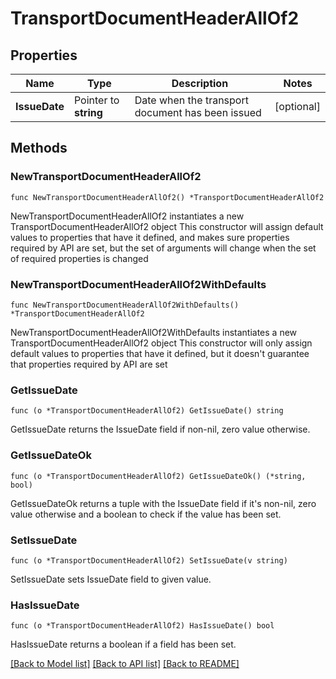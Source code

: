 # TransportDocumentHeaderAllOf2

## Properties

Name | Type | Description | Notes
------------ | ------------- | ------------- | -------------
**IssueDate** | Pointer to **string** | Date when the transport document has been issued | [optional] 

## Methods

### NewTransportDocumentHeaderAllOf2

`func NewTransportDocumentHeaderAllOf2() *TransportDocumentHeaderAllOf2`

NewTransportDocumentHeaderAllOf2 instantiates a new TransportDocumentHeaderAllOf2 object
This constructor will assign default values to properties that have it defined,
and makes sure properties required by API are set, but the set of arguments
will change when the set of required properties is changed

### NewTransportDocumentHeaderAllOf2WithDefaults

`func NewTransportDocumentHeaderAllOf2WithDefaults() *TransportDocumentHeaderAllOf2`

NewTransportDocumentHeaderAllOf2WithDefaults instantiates a new TransportDocumentHeaderAllOf2 object
This constructor will only assign default values to properties that have it defined,
but it doesn't guarantee that properties required by API are set

### GetIssueDate

`func (o *TransportDocumentHeaderAllOf2) GetIssueDate() string`

GetIssueDate returns the IssueDate field if non-nil, zero value otherwise.

### GetIssueDateOk

`func (o *TransportDocumentHeaderAllOf2) GetIssueDateOk() (*string, bool)`

GetIssueDateOk returns a tuple with the IssueDate field if it's non-nil, zero value otherwise
and a boolean to check if the value has been set.

### SetIssueDate

`func (o *TransportDocumentHeaderAllOf2) SetIssueDate(v string)`

SetIssueDate sets IssueDate field to given value.

### HasIssueDate

`func (o *TransportDocumentHeaderAllOf2) HasIssueDate() bool`

HasIssueDate returns a boolean if a field has been set.


[[Back to Model list]](../README.md#documentation-for-models) [[Back to API list]](../README.md#documentation-for-api-endpoints) [[Back to README]](../README.md)



